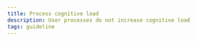 ```yaml
---
title: Process cognitive load
description: User processes do not increase cognitive load
tags: guideline
---
```


